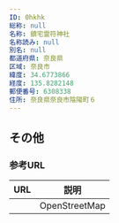 ```yaml
---
ID: 0hkhk
総称: null
名称: 鎮宅霊符神社
名称読み: null
別名: null
都道府県: 奈良県
区域: 奈良市
緯度: 34.6773866
経度: 135.8282148
郵便番号: 6308338
住所: 奈良県奈良市陰陽町６
---
```


## その他

### 参考URL

| URL | 説明          |
| --- | ------------- |
|     | OpenStreetMap |
